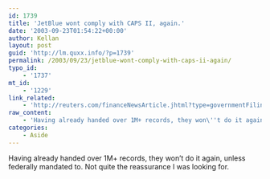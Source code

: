```yaml
---
id: 1739
title: 'JetBlue wont comply with CAPS II, again.'
date: '2003-09-23T01:54:22+00:00'
author: Kellan
layout: post
guid: 'http://lm.quxx.info/?p=1739'
permalink: /2003/09/23/jetblue-wont-comply-with-caps-ii-again/
typo_id:
    - '1737'
mt_id:
    - '1229'
link_related:
    - 'http://reuters.com/financeNewsArticle.jhtml?type=governmentFilingsNews&storyID=3489026'
raw_content:
    - 'Having already handed over 1M+ records, they won\''t do it again, unless federally mandated to.  Not quite the reassurance I was looking for.'
categories:
    - Aside
---
```


Having already handed over 1M+ records, they won’t do it again, unless federally mandated to. Not quite the reassurance I was looking for.